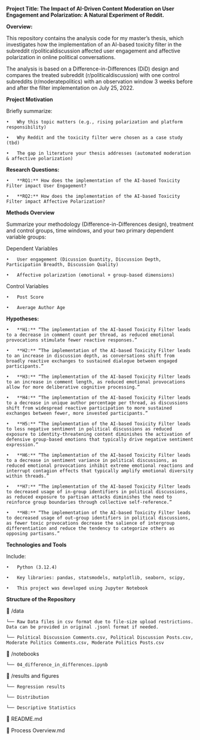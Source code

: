 **Project Title: The Impact of AI-Driven Content Moderation on User Engagement and Polarization: A Natural Experiment of Reddit.**
 
**Overview:**

This repository contains the analysis code for my master’s thesis, which investigates how the implementation of an AI-based toxicity filter in the subreddit r/politicaldiscussion affected user engagement and affective polarization in online political conversations.

The analysis is based on a Difference-in-Differences (DiD) design and compares the treated subreddit (r/politicaldiscussion) with one control subreddits (r/moderatepolitics) with an observation window 3 weeks before and after the filter implementation on July 25, 2022.

**Project Motivation**

Briefly summarize:

	•	Why this topic matters (e.g., rising polarization and platform responsibility)
 
	•	Why Reddit and the toxicity filter were chosen as a case study (tbd)
 
	•	The gap in literature your thesis addresses (automated moderation & affective polarization)

**Research Questions:**

	•	**RQ1:** How does the implementation of the AI-based Toxicity Filter impact User Engagement?

	•	**RQ2:** How does the implementation of the AI-based Toxicity Filter impact Affective Polarization?

**Methods Overview**

Summarize your methodology (Difference-in-Differences design), treatment and control groups, time windows, and your two primary dependent variable groups:

Dependent Variables

	•	User engagement (Dicussion Quantity, Discussion Depth, Participation Breadth, Discussion Quality)
 
	•	Affective polarization (emotional + group-based dimensions)

Control Variables

	•	Post Score

	•	Average Author Age
 


**Hypotheses:**

	•	**H1:** “The implementation of the AI-based Toxicity Filter leads to a decrease in comment count per thread, as reduced emotional provocations stimulate fewer reactive responses.”

	•	**H2:** “The implementation of the AI-based Toxicity Filter leads to an increase in discussion depth, as conversations shift from broadly reactive exchanges to sustained dialogue between engaged participants.”

	•	**H3:** “The implementation of the AI-based Toxicity Filter leads to an increase in comment length, as reduced emotional provocations allow for more deliberative cognitive processing.”

	•	**H4:** “The implementation of the AI-based Toxicity Filter leads to a decrease in unique author percentage per thread, as discussions shift from widespread reactive participation to more sustained exchanges between fewer, more invested participants.”

	•	**H5:** “The implementation of the AI-based Toxicity Filter leads to less negative sentiment in political discussions as reduced exposure to identity-threatening content diminishes the activation of defensive group-based emotions that typically drive negative sentiment expression.”

	•	**H6:** “The implementation of the AI-based Toxicity Filter leads to a decrease in sentiment variance in political discussions, as reduced emotional provocations inhibit extreme emotional reactions and interrupt contagion effects that typically amplify emotional diversity within threads.”

	•	**H7:** “The implementation of the AI-based Toxicity Filter leads to decreased usage of in-group identifiers in political discussions, as reduced exposure to partisan attacks diminishes the need to reinforce group boundaries through collective self-reference.”

	•	**H8:** “The implementation of the AI-based Toxicity Filter leads to decreased usage of out-group identifiers in political discussions, as fewer toxic provocations decrease the salience of intergroup differentiation and reduce the tendency to categorize others as opposing partisans.”

**Technologies and Tools**

Include:

	•	Python (3.12.4)
 
	•	Key libraries: pandas, statsmodels, matplotlib, seaborn, scipy,
 
	•	This project was developed using Jupyter Notebook


**Structure of the Repository**

📂 /data

    └── Raw Data files in csv format due to file-size upload restrictions. Data can be provided in original .jsonl format if needed.
    
    └── Political Discussion Comments.csv, Political Discussion Posts.csv, Moderate Politics Comments.csv, Moderate Politics Posts.csv
    
📂 /notebooks

    └── 04_difference_in_differences.ipynb
    
📂 /results and figures

    └── Regression results

    └── Distribution
    
    └── Descriptive Statistics
    
📄 README.md

📄 Process Overview.md
